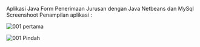 Aplikasi Java Form Penerimaan Jurusan dengan Java Netbeans dan MySql
Screenshoot Penampilan aplikasi :
 
![001 pertama](https://user-images.githubusercontent.com/45587433/57900254-534ebd80-788a-11e9-9e26-ba1da82125b1.png)

![001 Pindah](https://user-images.githubusercontent.com/45587433/57900255-53e75400-788a-11e9-8f1a-7d46d111dc09.png)



